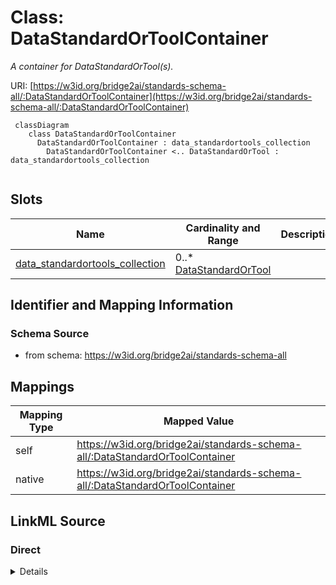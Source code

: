# Class: DataStandardOrToolContainer
_A container for DataStandardOrTool(s)._




URI: [https://w3id.org/bridge2ai/standards-schema-all/:DataStandardOrToolContainer](https://w3id.org/bridge2ai/standards-schema-all/:DataStandardOrToolContainer)



```mermaid
 classDiagram
    class DataStandardOrToolContainer
      DataStandardOrToolContainer : data_standardortools_collection
        DataStandardOrToolContainer <.. DataStandardOrTool : data_standardortools_collection
      
```




<!-- no inheritance hierarchy -->


## Slots

| Name | Cardinality and Range | Description | Inheritance |
| ---  | --- | --- | --- |
| [data_standardortools_collection](data_standardortools_collection.md) | 0..* <br/> [DataStandardOrTool](DataStandardOrTool.md) |  | direct |









## Identifier and Mapping Information







### Schema Source


* from schema: https://w3id.org/bridge2ai/standards-schema-all





## Mappings

| Mapping Type | Mapped Value |
| ---  | ---  |
| self | https://w3id.org/bridge2ai/standards-schema-all/:DataStandardOrToolContainer |
| native | https://w3id.org/bridge2ai/standards-schema-all/:DataStandardOrToolContainer |





## LinkML Source

<!-- TODO: investigate https://stackoverflow.com/questions/37606292/how-to-create-tabbed-code-blocks-in-mkdocs-or-sphinx -->

### Direct

<details>
```yaml
name: DataStandardOrToolContainer
description: A container for DataStandardOrTool(s).
from_schema: https://w3id.org/bridge2ai/standards-schema-all
rank: 1000
slots:
- data_standardortools_collection

```
</details>

### Induced

<details>
```yaml
name: DataStandardOrToolContainer
description: A container for DataStandardOrTool(s).
from_schema: https://w3id.org/bridge2ai/standards-schema-all
rank: 1000
attributes:
  data_standardortools_collection:
    name: data_standardortools_collection
    from_schema: https://w3id.org/bridge2ai/standards-schema-all
    rank: 1000
    multivalued: true
    alias: data_standardortools_collection
    owner: DataStandardOrToolContainer
    domain_of:
    - DataStandardOrToolContainer
    range: DataStandardOrTool
    inlined: true
    inlined_as_list: true

```
</details>
